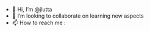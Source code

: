 - 👋 Hi, I’m @jlutta
- 💞️ I’m looking to collaborate on learning new aspects
- 📫 How to reach me :

<!---
JLSPU/JLSPU is a ✨ special ✨ repository because its `README.md` (this file) appears on your GitHub profile.
You can click the Preview link to take a look at your changes.
--->
